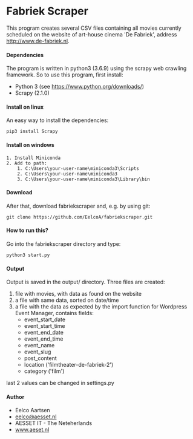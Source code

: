 # Fabriek Scraper

This program creates several CSV files containing all movies currently scheduled 
on the website of art-house cinema 'De Fabriek', address http://www.de-fabriek.nl. 

#### Dependencies
The program is written in python3 (3.6.9) using the scrapy web crawling framework. So to use this
program, first install:

* Python 3 (see https://www.python.org/downloads/)
* Scrapy (2.1.0)

#### Install on linux

An easy way to install the dependencies:
```
pip3 install Scrapy
```

#### Install on windows
```
1. Install Miniconda
2. Add to path:
    1. C:\Users\your-user-name\miniconda3\Scripts
    2. C:\Users\your-user-name\miniconda3
    3. C:\Users\your-user-name\miniconda3\Library\bin
```

#### Download 
After that, download fabriekscraper and, e.g. by using git:
```
git clone https://github.com/EelcoA/fabriekscraper.git
```

#### How to run this?
Go into the fabriekscraper directory and type:
```
python3 start.py
```

#### Output
Output is saved in the output/ directory. Three files are created:

1. file with movies, with data as found on the website
2. a file with same data, sorted on date/time
3. a file with the data as expected by the import function for Wordpress Event Manager,
contains fields:
    - event_start_date
    - event_start_time
    - event_end_date
    - event_end_time
    - event_name
    - event_slug
    - post_content
    - location ('filmtheater-de-fabriek-2')
    - category ('film')

last 2 values can be changed in settings.py
    
#### Author
- Eelco Aartsen
- eelco@aesset.nl
- AESSET IT - The Neteherlands
- www.aeset.nl


